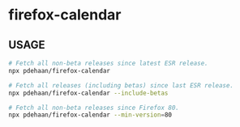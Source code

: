 # firefox-calendar

## USAGE

```sh
# Fetch all non-beta releases since latest ESR release.
npx pdehaan/firefox-calendar
```

```sh
# Fetch all releases (including betas) since last ESR release.
npx pdehaan/firefox-calendar --include-betas
```

```sh
# Fetch all non-beta releases since Firefox 80.
npx pdehaan/firefox-calendar --min-version=80
```
